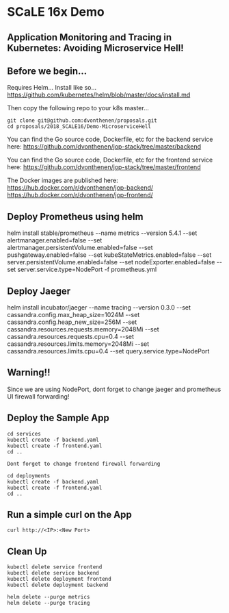 # SCaLE 16x Demo
## Application Monitoring and Tracing in Kubernetes: Avoiding Microservice Hell!

## Before we begin...

Requires Helm... Install like so...
https://github.com/kubernetes/helm/blob/master/docs/install.md

Then copy the following repo to your k8s master...
```
git clone git@github.com:dvonthenen/proposals.git
cd proposals/2018_SCALE16/Demo-MicroserviceHell
```

You can find the Go source code, Dockerfile, etc for the backend service here:
https://github.com/dvonthenen/jop-stack/tree/master/backend

You can find the Go source code, Dockerfile, etc for the frontend service here:
https://github.com/dvonthenen/jop-stack/tree/master/frontend

The Docker images are published here:
https://hub.docker.com/r/dvonthenen/jop-backend/
https://hub.docker.com/r/dvonthenen/jop-frontend/

## Deploy Prometheus using helm

helm install stable/prometheus --name metrics --version 5.4.1 --set alertmanager.enabled=false --set alertmanager.persistentVolume.enabled=false --set pushgateway.enabled=false --set kubeStateMetrics.enabled=false --set server.persistentVolume.enabled=false --set nodeExporter.enabled=false --set server.service.type=NodePort -f prometheus.yml

## Deploy Jaeger

helm install incubator/jaeger --name tracing --version 0.3.0 --set cassandra.config.max_heap_size=1024M --set cassandra.config.heap_new_size=256M --set cassandra.resources.requests.memory=2048Mi --set cassandra.resources.requests.cpu=0.4 --set cassandra.resources.limits.memory=2048Mi --set cassandra.resources.limits.cpu=0.4 --set query.service.type=NodePort

## Warning!!

Since we are using NodePort, dont forget to change jaeger and prometheus UI firewall forwarding!

## Deploy the Sample App

```
cd services
kubectl create -f backend.yaml
kubectl create -f frontend.yaml
cd ..

Dont forget to change frontend firewall forwarding

cd deployments
kubectl create -f backend.yaml
kubectl create -f frontend.yaml
cd ..
```

## Run a simple curl on the App

```
curl http://<IP>:<New Port>
```

## Clean Up

```
kubectl delete service frontend
kubectl delete service backend
kubectl delete deployment frontend
kubectl delete deployment backend

helm delete --purge metrics
helm delete --purge tracing
```
